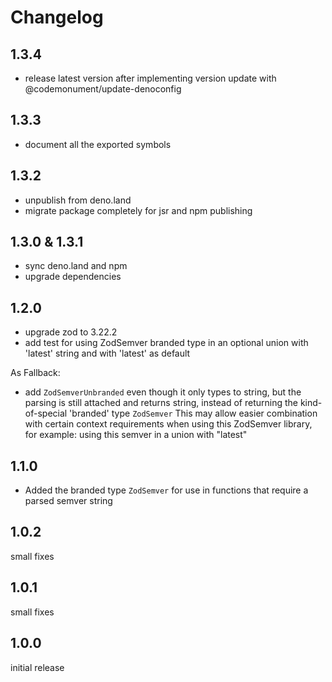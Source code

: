 # Changelog

## 1.3.4

- release latest version after implementing version update with @codemonument/update-denoconfig

## 1.3.3

- document all the exported symbols

## 1.3.2

- unpublish from deno.land
- migrate package completely for jsr and npm publishing

## 1.3.0 & 1.3.1

- sync deno.land and npm
- upgrade dependencies

## 1.2.0

- upgrade zod to 3.22.2
- add test for using ZodSemver branded type in an optional union with 'latest' string and with 'latest' as default

As Fallback:

- add `ZodSemverUnbranded` even though it only types to string, but the parsing is still attached and returns string,
  instead of returning the kind-of-special 'branded' type `ZodSemver`
  This may allow easier combination with certain context requirements when using this ZodSemver library,
  for example: using this semver in a union with "latest"

## 1.1.0

- Added the branded type `ZodSemver` for use in functions that require a parsed semver string

## 1.0.2

small fixes

## 1.0.1

small fixes

## 1.0.0

initial release
